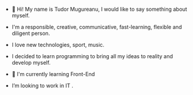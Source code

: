 - 👋 Hi! My name is Tudor Mugureanu, I would like to say something about myself.
- I'm a responsible, creative, communicative, fast-learning, flexible and diligent person.
-  I love new technologies, sport, music.
-   I decided to learn programming to bring all my ideas 
to reality and develop myself.

- 🌱  I'm  currently  learning Front-End
-  I’m looking to work in IT .



